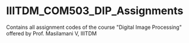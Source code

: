 # IIITDM_COM503_DIP_Assignments
Contains all assignment codes of the course "Digital Image Processing" offered by Prof. Masilamani V, IIITDM
